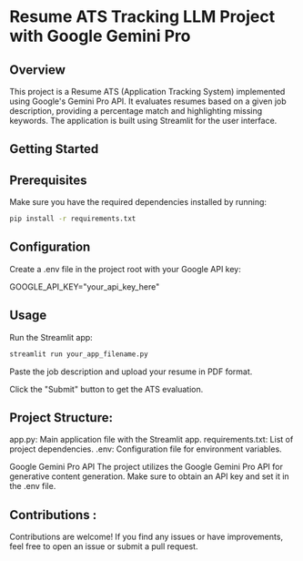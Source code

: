 # Resume ATS Tracking LLM Project with Google Gemini Pro

## Overview

This project is a Resume ATS (Application Tracking System) implemented using Google's Gemini Pro API. It evaluates resumes based on a given job description, providing a percentage match and highlighting missing keywords. The application is built using Streamlit for the user interface.

## Getting Started

## Prerequisites

Make sure you have the required dependencies installed by running:

```bash
pip install -r requirements.txt
```

## Configuration
Create a .env file in the project root with your Google API key:

GOOGLE_API_KEY="your_api_key_here"

## Usage
Run the Streamlit app:

```bash
streamlit run your_app_filename.py
```

Paste the job description and upload your resume in PDF format.

Click the "Submit" button to get the ATS evaluation.

## Project Structure:

app.py: Main application file with the Streamlit app.
requirements.txt: List of project dependencies.
.env: Configuration file for environment variables.

Google Gemini Pro API
The project utilizes the Google Gemini Pro API for generative content generation. Make sure to obtain an API key and set it in the .env file.

## Contributions : 
Contributions are welcome! If you find any issues or have improvements, feel free to open an issue or submit a pull request.



